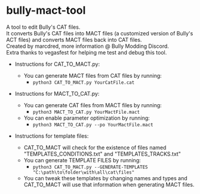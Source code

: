 # bully-mact-tool
A tool to edit Bully's CAT files.  
It converts Bully's CAT files into MACT files (a customized version of Bully's ACT files) and converts MACT files back into CAT files.  
Created by marcdred, more information @ Bully Modding Discord.  
Extra thanks to vegasfest for helping me test and debug this tool.  

* Instructions for CAT_TO_MACT.py:  
	* You can generate MACT files from CAT files by running:   
		* `python3 CAT_TO_MACT.py YourCatFile.cat`  

* Instructions for MACT_TO_CAT.py:  
	* You can generate CAT files from MACT files by running:  
		* `python3 MACT_TO_CAT.py YourMactFile.mact`  
	* You can enable parameter optimization by running:
		* `python3 MACT_TO_CAT.py --po YourMactFile.mact`  

* Instructions for template files:  
	* CAT_TO_MACT will check for the existence of files named "TEMPLATES_CONDITIONS.txt" and "TEMPLATES_TRACKS.txt"  
	* You can generate TEMPLATE FILES by running:  
		* `python3 CAT_TO_MACT.py --GENERATE-TEMPLATES "C:\path\to\folder\with\all\cat\files"`  
	* You can tweak these templates by changing names and types and CAT_TO_MACT will use that information when generating MACT files.  